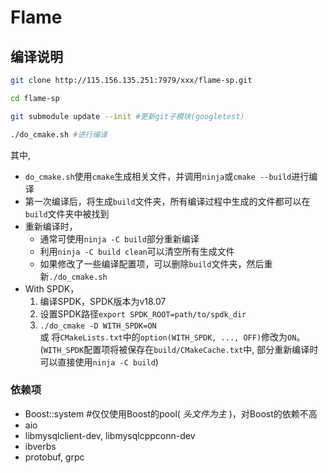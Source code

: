 # Flame  

## 编译说明  

```bash
git clone http://115.156.135.251:7979/xxx/flame-sp.git

cd flame-sp

git submodule update --init #更新git子模块(googletest)

./do_cmake.sh #进行编译
```

其中,  

* `do_cmake.sh`使用`cmake`生成相关文件，并调用`ninja`或`cmake --build`进行编译  
* 第一次编译后，将生成`build`文件夹，所有编译过程中生成的文件都可以在`build`文件夹中被找到  
* 重新编译时，  
  * 通常可使用`ninja -C build`部分重新编译  
  * 利用`ninja -C build clean`可以清空所有生成文件  
  * 如果修改了一些编译配置项，可以删除`build`文件夹，然后重新`./do_cmake.sh`  
* With SPDK，  
  1. 编译SPDK，SPDK版本为v18.07
  2. 设置SPDK路径`export SPDK_ROOT=path/to/spdk_dir`  
  3. `./do_cmake -D WITH_SPDK=ON`  
  或 将`CMakeLists.txt`中的`option(WITH_SPDK, ..., OFF)`修改为`ON`。  
  (`WITH_SPDK`配置项将被保存在`build/CMakeCache.txt`中, 部分重新编译时可以直接使用`ninja -C build`)  

### 依赖项  

* Boost::system  #仅仅使用Boost的pool( _头文件为主_ )，对Boost的依赖不高
* aio  
* libmysqlclient-dev, libmysqlcppconn-dev  
* ibverbs  
* protobuf, grpc  
